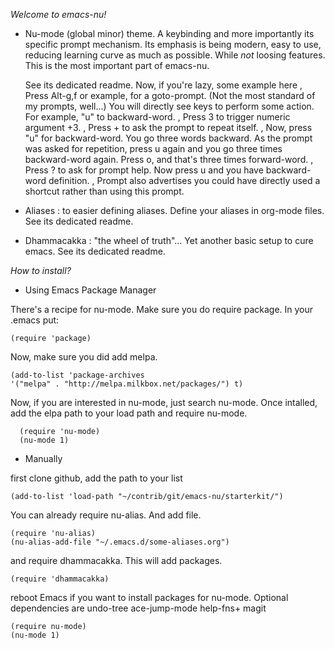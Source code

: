 _Welcome to emacs-nu!_


- Nu-mode (global minor) theme. A keybinding and more importantly
  its specific prompt mechanism.
  Its emphasis is being modern, easy to use,
  reducing learning curve as much as possible.
  While _not_ loosing features.
  This is the most important part of emacs-nu.

  See its dedicated readme. Now, if you're lazy, some example here
  , Press Alt-g,f or example, for a goto-prompt. (Not the most standard of my prompts, well...)
  You will directly see keys to perform some action. For example, "u" to backward-word.
  , Press 3 to trigger numeric argument +3.
  , Press + to ask the prompt to repeat itself.
  , Now, press "u" for backward-word. You go three words backward. As the prompt was asked for repetition,
  press u again and you go three times backward-word again. Press o, and that's three times forward-word.
  , Press ? to ask for prompt help. Now press u and you have backward-word definition.
  , Prompt also advertises you could have directly used a shortcut rather than using this prompt.


- Aliases : to easier defining aliases.
  Define your aliases in org-mode files.
  See its dedicated readme.


- Dhammacakka : "the wheel of truth"...
  Yet another basic setup to cure emacs.
  See its dedicated readme.




_How to install?_

* Using Emacs Package Manager

There's a recipe for nu-mode.
Make sure you do require package. In your .emacs put:

    (require 'package)

Now, make sure you did add melpa.

    (add-to-list 'package-archives
    '("melpa" . "http://melpa.milkbox.net/packages/") t)

Now, if you are interested in nu-mode, just search nu-mode.
Once intalled, add the elpa path to your load path and require nu-mode.

      (require 'nu-mode)
      (nu-mode 1)

* Manually

first clone github, add the path to your list

    (add-to-list 'load-path "~/contrib/git/emacs-nu/starterkit/")

You can already require nu-alias. And add file.

    (require 'nu-alias)
    (nu-alias-add-file "~/.emacs.d/some-aliases.org")

and require dhammacakka. This will add packages.

    (require 'dhammacakka)

reboot Emacs if you want to install packages for nu-mode.
Optional dependencies are
undo-tree
ace-jump-mode
help-fns+
magit


    (require nu-mode)
    (nu-mode 1)
